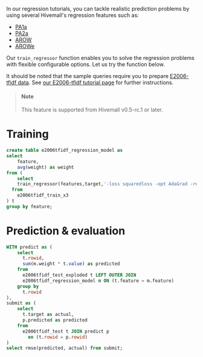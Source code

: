 <!--
  Licensed to the Apache Software Foundation (ASF) under one
  or more contributor license agreements.  See the NOTICE file
  distributed with this work for additional information
  regarding copyright ownership.  The ASF licenses this file
  to you under the Apache License, Version 2.0 (the
  "License"); you may not use this file except in compliance
  with the License.  You may obtain a copy of the License at

    http://www.apache.org/licenses/LICENSE-2.0

  Unless required by applicable law or agreed to in writing,
  software distributed under the License is distributed on an
  "AS IS" BASIS, WITHOUT WARRANTIES OR CONDITIONS OF ANY
  KIND, either express or implied.  See the License for the
  specific language governing permissions and limitations
  under the License.
-->

In our regression tutorials, you can tackle realistic prediction problems by using several Hivemall's regression features such as:

- [PA1a](e2006_arow.html#pa1a)
- [PA2a](e2006_arow.html#pa2a)
- [AROW](e2006_arow.html#arow)
- [AROWe](e2006_arow.html#arowe)

Our `train_regressor` function enables you to solve the regression problems with flexible configurable options. Let us try the function below.

It should be noted that the sample queries require you to prepare [E2006-tfidf data](https://www.csie.ntu.edu.tw/~cjlin/libsvmtools/datasets/regression.html#E2006-tfidf). See [our E2006-tfidf tutorial page](../regression/e2006_dataset.md) for further instructions.

<!-- toc -->

> #### Note
> This feature is supported from Hivemall v0.5-rc.1 or later.

# Training

```sql
create table e2006tfidf_regression_model as
select 
	feature,
	avg(weight) as weight
from (
	select 
  	train_regressor(features,target,'-loss squaredloss -opt AdaGrad -reg no') as (feature,weight)
  from 
    e2006tfidf_train_x3
) t 
group by feature;
```

# Prediction & evaluation

```sql
WITH predict as (
	select
	  t.rowid, 
	  sum(m.weight * t.value) as predicted
	from 
	  e2006tfidf_test_exploded t LEFT OUTER JOIN
	  e2006tfidf_regression_model m ON (t.feature = m.feature)
	group by
	  t.rowid
),
submit as (
	select 
	  t.target as actual, 
	  p.predicted as predicted
	from 
	  e2006tfidf_test t JOIN predict p 
	    on (t.rowid = p.rowid)
)
select rmse(predicted, actual) from submit;
```
